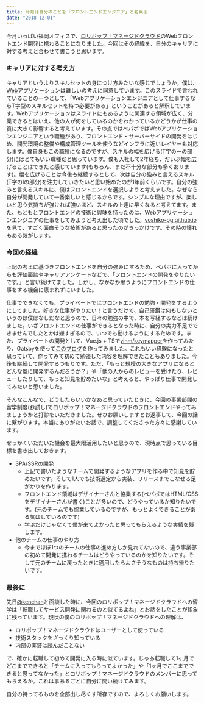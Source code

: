```yaml
---
title: 今月は自分のことを「フロントエンドエンジニア」と名乗る
date: "2018-12-01"
---
```


今月いっぱい福岡オフィスで、[ロリポップ！マネージドクラウド](https://mc.lolipop.jp/)のWebフロントエンド開発に携わることになりました。今回はその経緯を、自分のキャリアに対する考えと合わせて書こうと思います。

### キャリアに対する考え方

キャリアというよりスキルセットの身につけ方みたいな感じでしょうか。僕は、[Webアプリケーションは難しい](https://www.slideshare.net/takafumionaka/web-15929881)の考えに同意しています。このスライドで言われていることの一つとして、「Webアプリケーションエンジニアとして仕事するならT字型のスキルセットを持つ必要がある」ということがあると解釈しています。Webアプリケーションはスライドにもあるように関連する領域が広く、分業できるとはいえ、他の人が何をしているのかをわかっているかどうかが仕事の質に大きく影響すると考えています。その点ではペパボではWebアプリケーションエンジニアという職種があり、フロントエンド・サーバーサイドの開発をはじめ、開発環境の整備や構成管理ツールを使うなどインフラに近いレイヤーも対応します。僕自身もこの職種になるのですが、スキルの幅を広げる(T字のーの部分)にはとてもいい職種だと思っています。僕も入社して2年経ち、だいぶ幅を広げることはできたと感じています(もちろん、まだ不十分な部分も多くあリます)。幅を広げることは今後も継続するとして、次は自分の強みと言えるスキル(T字のIの部分)を注力していきたいと思い始めたのが1年前くらいです。自分の強みと言えるスキルに、僕はフロントエンドを選択しようと考えました。なぜなら自分が開発していて一番楽しいと感じるからです。シンプルな理由ですが、楽しいと思う気持ちが強ければ強いほど、スキルの上達に早くなると考えてます。また、もともとフロントエンドの技術に興味を持ったのは、Webアプリケーションエンジニアの仕事をしてみようと考え出した頃でした。[yoshiko-pg.github.io](http://yoshiko-pg.github.io/)を見て、すごく面白そうな技術があると思ったのがきっかけです。その時の憧れもある気がします。

### 今回の経緯

上記の考えに基づきフロントエンドを自分の強みにするため、ペパボに入ってからも評価面談やキャリアアンケートなどで、「フロントエンドの開発をやりたいです。」と言い続けてました。しかし、なかなか思うようにフロントエンドの仕事をする機会に恵まれずにいました。

仕事でできなくても、プライベートではフロントエンドの勉強・開発をするようにしてました。好きな仕事がやりたい！と言うだけで、自己研鑽は何もしないというのは僕はなしだなと思うので、日々の勉強の中で、本を写経するなどは続けました。いざフロントエンドの仕事ができるとなった時に、自分の実力不足でできませんでしたとかは嫌すぎるので、いつでも動けるようにするためです。また、プライベートの開発として、Vue.js + TSで[yinm/keymapper](https://github.com/yinm/keymapper)を作ってみたり、Gatsbyを使って[このブログ](https://github.com/yinm/website)を作ってみました。これもいい経験になったと思っていて、作ってみて初めて勉強した内容を理解できたこともありました。今後も継続して開発するつもりです。ただ、「もっと規模の大きなアプリになるとどんな風に開発するんだろうか？」や「他の人からのレビューを受けたり、レビューしたりして、もっと知見を貯めたいな」と考えると、やっぱり仕事で開発してみたいと思いました。

そんなこんなで、どうしたらいいかなあと思っていたときに、今回の事業部間の留学制度(お試し)でロリポップ！マネージドクラウドのフロントエンドやってみましょうかと打診をいただきました。ぜひお願いしますとお返事して、今回の話に繋がります。本当にありがたいお話で、調整してくださった方々に感謝しています。

せっかくいただいた機会を最大限活用したいと思うので、現時点で思っている目標を書き出しておきます。

- SPA/SSRの開発
  - 上記で書いたようなチームで開発するようなアプリを作る中で知見を貯めたいです。そして1人でも技術選定から実装、リリースまでこなせる足がかりを作ります。
  - フロントエンド領域はデザイナーさんと協業する(ペパボではHTML/CSSをデザイナーさんが書く)ことが多いので、どうやっているか知りたいです。(元のチームでも協業しているのですが、もっとよくできることがある気はしているのです)
  - 学ぶだけじゃなくて僕が来てよかったと思ってもらえるような実績を残します。
- 他のチームの仕事のやり方
  - 今までほぼ1つのチームの仕事の進め方しか見れてないので、違う事業部の初めて開発に携わるチームはどうやっているのかを知りたいです。そして元のチームに戻ったときに適用したらよさそうなものは持ち帰りたいです。

### 最後に
先日[@kenchan](https://twitter.com/kenchan)と面談した時に、今回のロリポップ！マネージドクラウドへの留学は「転職してサービス開発に関わるのと似てるよね」とお話をしたことが印象に残っています。現状の僕のロリポップ！マネージドクラウドへの理解は、

- ロリポップ！マネージドクラウドはユーザーとして使っている
- 技術スタックをざっくり知っている
- 内部の実装は読んだことない

で、確かに転職して初めて開発に入る時に似ています。じゃあ転職して1ヶ月でどこまでできると「チームに入ってもらってよかった」や「1ヶ月でここまでできると思ってなかった」とロリポップ！マネージドクラウドのメンバーに思ってもらえるか。これは事あるごとに自分に問い続けてみます。

自分の持ってるものを全部出し尽くす所存ですので、よろしくお願いします。
